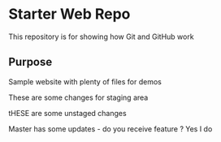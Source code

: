 # Starter Web Repo

This repository is for showing how Git and GitHub work

## Purpose

Sample website with plenty of files for demos

These are some changes for staging area

tHESE are some unstaged changes

Master has some updates - do you receive feature ? Yes I do